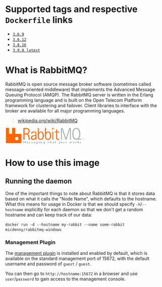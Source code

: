 # Supported tags and respective `Dockerfile` links

- [`3.6.9`](https://github.com/micdenny/docker-samples/blob/master/rabbitmq/windows/3.6.9/Dockerfile)
- [`3.6.12`](https://github.com/micdenny/docker-samples/blob/master/rabbitmq/windows/3.6.12/Dockerfile)
- [`3.8.16`](https://github.com/micdenny/docker-samples/blob/master/rabbitmq/windows/3.8.16/Dockerfile)
- [`3.9.8`, `latest`](https://github.com/micdenny/docker-samples/blob/master/rabbitmq/windows/3.9.8/Dockerfile)

# What is RabbitMQ?

RabbitMQ is open source message broker software (sometimes called message-oriented middleware) that implements the Advanced Message Queuing Protocol (AMQP). The RabbitMQ server is written in the Erlang programming language and is built on the Open Telecom Platform framework for clustering and failover. Client libraries to interface with the broker are available for all major programming languages.

> [wikipedia.org/wiki/RabbitMQ](https://en.wikipedia.org/wiki/RabbitMQ)

![img](https://raw.githubusercontent.com/docker-library/docs/81187b7b50f5af5bdb64d75882f4d9c782ad52c3/rabbitmq/logo.png)

# How to use this image

## Running the daemon

One of the important things to note about RabbitMQ is that it stores data based on what it calls the "Node Name", which defaults to the hostname. What this means for usage in Docker is that we should specify `-h`/`--hostname` explicitly for each daemon so that we don't get a random hostname and can keep track of our data:

```
docker run -d --hostname my-rabbit --name some-rabbit micdenny/rabbitmq-windows
```

### Management Plugin

The [management plugin](https://www.rabbitmq.com/management.html) is installed and enabled by default, which is available on the standard management port of 15672, with the default username and password of `guest` / `guest`.

You can then go to `http://hostname:15672` in a browser and use `user`/`password` to gain access to the management console.